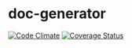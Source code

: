 # doc-generator
[![Code Climate](https://codeclimate.com/github/dianpan/doc-uploader/badges/gpa.svg)](https://codeclimate.com/github/dianpan/doc-uploader)
[![Coverage Status](https://coveralls.io/repos/github/dianpan/doc-generator/badge.svg?branch=master)](https://coveralls.io/github/dianpan/doc-generator?branch=master)

